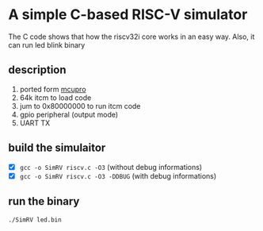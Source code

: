 # A simple C-based RISC-V simulator

The C code shows that how the riscv32i core works in an easy way. Also, it can run led blink binary

## description

1. ported form [mcupro](https://github.com/mcupro/SimRV32I)
2. 64k itcm to load code
3. jum to 0x80000000 to run itcm code
4. gpio peripheral (output mode)
5. UART TX

## build the simulaitor

- [x] `gcc -o SimRV riscv.c -O3` (without debug informations)
- [x] `gcc -o SimRV riscv.c -O3 -DDBUG` (with debug informations)

## run the binary

	./SimRV led.bin
